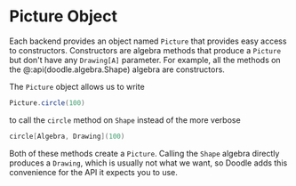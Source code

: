 # Picture Object

Each backend provides an object named `Picture` that provides easy access to constructors. Constructors are algebra methods that produce a `Picture` but don't have any `Drawing[A]` parameter. For example, all the methods on the @:api(doodle.algebra.Shape) algebra are constructors. 

The `Picture` object allows us to write

```scala
Picture.circle(100)
```

to call the `circle` method on `Shape` instead of the more verbose

```scala
circle[Algebra, Drawing](100)
```

Both of these methods create a `Picture`. Calling the `Shape` algebra directly produces a `Drawing`, which is usually not what we want, so Doodle adds this convenience for the API it expects you to use. 
